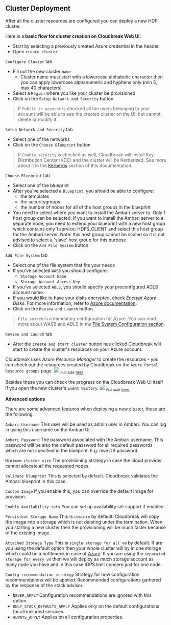 ## Cluster Deployment

After all the cluster resources are configured you can deploy a new HDP cluster.

Here is a **basic flow for cluster creation on Cloudbreak Web UI**:

 - Start by selecting a previously created Azure credential in the header.
 - Open `create cluster`

`Configure Cluster` tab

 - Fill out the new cluster `name`
    - Cluster name must start with a lowercase alphabetic character then you can apply lowercase alphanumeric and
   hyphens only (min 5, max 40 characters)
 - Select a `Region` where you like your cluster be provisioned
 - Click on the `Setup Network and Security` button
>If `Public in account` is checked all the users belonging to your account will be able to see the created cluster on
 the UI, but cannot delete or modify it.

`Setup Network and Security` tab

 - Select one of the networks
 - Click on the `Choose Blueprint` button
>If `Enable security` is checked as well, Cloudbreak will install Key Distribution Center (KDC) and the cluster will
be Kerberized. See more about it in the [Kerberos](kerberos.md) section of this documentation.

`Choose Blueprint` tab

 - Select one of the blueprint
 - After you've selected a `Blueprint`, you should be able to configure:
    - the templates
    - the securitygroups
    - the number of nodes for all of the host groups in the blueprint
 - You need to select where you want to install the Ambari server to. Only 1 host group can be selected.
   If you want to install the Ambari server to a separate node, you need to extend your blueprint with a new host group
   which contains only 1 service: HDFS_CLIENT and select this host group for the Ambari server. Note: this host group cannot be scaled so
   it is not advised to select a 'slave' host group for this purpose.
 - Click on the `Add File System` button

`Add File System` tab

 - Select one of the file system that fits your needs
 - If you've selected `WASB` you should configure:
    - `Storage Account Name`
    - `Storage Account Access Key`
 - If you've selected `ADLS`, you should specify your preconfigured ADLS account name.   
 - If you would like to have your disks encrypted, check *Encrypt Azure Disks*. For more information, refer to [Azure documentation](https://docs.microsoft.com/en-us/azure/security/azure-security-disk-encryption).  
 - Click on the `Review and Launch` button
>`File system` is a mandatory configuration for Azure. You can read more about WASB and ADLS in the [File System Configuration section](azure.md#file-system-configuration).

`Review and Launch` tab

 - After the `create and start cluster` button has clicked Cloudbreak will start to create the cluster's resources on
 your Azure account.

Cloudbreak uses *Azure Resource Manager* to create the resources - you can check out the resources created by Cloudbreak
 on
the `Azure Portal Resource groups` page.
![](/azure/images/azure-resourcegroup.png)
<sub>*Full size [here](/azure/images/azure-resourcegroup.png).*</sub>

Besides these you can check the progress on the Cloudbreak Web UI itself if you open the new cluster's `Event History`.
![](/azure/images/azure-eventhistory.png)
<sub>*Full size [here](/azure/images/azure-eventhistory.png).*</sub>

**Advanced options**

There are some advanced features when deploying a new cluster, these are the following:

`Ambari Username` This user will be used as admin user in Ambari. You can log in using this username on the Ambari UI.

`Ambari Password` The password associated with the Ambari username. This password will be also the default password for all required passwords which are not specified in the blueprint. E.g: hive DB password.

`Minimum cluster size` The provisioning strategy in case the cloud provider cannot allocate all the requested nodes.

`Validate blueprint` This is selected by default. Cloudbreak validates the Ambari blueprint in this case.

`Custom Image` If you enable this, you can override the default image for provision.

`Enable Availability sets` You can set up availability set support if enabled.

`Persistent Storage Name` This is `cbstore` by default. Cloudbreak will copy the image into a storage which is not deleting under the termination. When you starting a new cluster then the provisioning will be much faster because of the existing image.

`Attached Storage Type` This is `single storage for all vm` by default. If are you using the default option then your whole cluster will by in one storage which could be a bottleneck in case of [Azure](https://azure.microsoft.com/hu-hu/documentation/articles/azure-subscription-service-limits/#storage-limits). If you are using the `separated storage for every vm` then we will deploy as much storage account as many node you have and in this case IOPS limit concern just for one node.

`Config recommendation strategy` Strategy for how configuration recommendations will be applied. Recommended
configurations gathered by the response of the stack advisor.

* `NEVER_APPLY`               Configuration recommendations are ignored with this option.
* `ONLY_STACK_DEFAULTS_APPLY` Applies only on the default configurations for all included services.
* `ALWAYS_APPLY`              Applies on all configuration properties.
